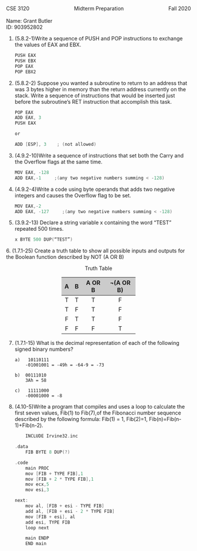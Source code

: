 
<span style="float: left;">CSE 3120</span><center>Midterm Preparation<span style="float: right;">Fall 2020</span></center>
</br>
Name: Grant Butler </br>
ID: 903952802

1. (5.8.2-1)Write a sequence of PUSH and POP instructions to exchange the values of EAX and EBX.

    ```c
    PUSH EAX
    PUSH EBX
    POP EAX
    POP EBX2
    ```

2. (5.8.2-2) Suppose you wanted a subroutine to return to an address that was 3 bytes higher in memory than the return address currently on the stack. Write a sequence of instructions that would be inserted just before the subroutine’s RET instruction that accomplish this task.

    ```c
    POP EAX
    ADD EAX, 3
    PUSH EAX

    or

    ADD [ESP], 3    ; (not allowed)
    ```

3. (4.9.2-10)Write a sequence of instructions that set both the Carry and the Overflow flags at the same time.

    ```c
    MOV EAX, -128
    ADD EAX,-1     ;(any two negative numbers summing < -128)
    ```

4. (4.9.2-4)Write a code using byte operands that adds two negative integers and causes the Overflow flag to be set.

    ```c
    MOV EAX,-2
    ADD EAX, -127     ;(any two negative numbers summing < -128)
    ```

5. (3.9.2-13) Declare a string variable x containing the word “TEST” repeated 500 times.

    ```c
    x BYTE 500 DUP(“TEST”)
    ```

<div style="page-break-after: always;"></div>
6. (1.7.1-25) Create a truth table to show all possible inputs and outputs for the Boolean function described by NOT (A OR B)



<style>
    .heatMap {
        display: block;
        margin-left: auto;
        margin-right: auto;
        width: 40%;
    }
    .heatMap th {
        background: rgba(0,0,0,0.2);
    }
</style>

<div align="center" class="heatMap">

Truth Table

|A   |B     |A OR B      |   ¬(A OR B)  |
|:--:|:----:|:----------:|:------------:|
|T   |T     |T           |F             |
|T   |F     |T           |F             |
|F   |T     |T           |F             |
|F   |F     |F           |T             |

</div>



7. (1.7.1-15) What is the decimal representation of each of the following signed binary numbers?

    ```
    a)   10110111
        -01001001 = -49h = -64-9 = -73

    b)  00111010
        3Ah = 58

    c)   11111000
        -00001000 = -8
    ```

8. (4.10-5)Write a program that compiles and uses a loop to calculate the first seven values, Fib(1) to Fib(7),of the Fibonacci number sequence described by the following formula: Fib(1) = 1, Fib(2)=1, Fib(n)=Fib(n-1)+Fib(n-2).

    ```c
        INCLUDE Irvine32.inc

    .data
        FIB BYTE 8 DUP(?)

    .code
        main PROC
        mov [FIB + TYPE FIB],1
        mov [FIB + 2 * TYPE FIB],1
        mov ecx,5
        mov esi,3

    next:
        mov al, [FIB + esi - TYPE FIB]
        add al, [FIB + esi - 2 * TYPE FIB]
        mov [FIB + esi], al
        add esi, TYPE FIB
        loop next

        main ENDP
        END main
    ```

